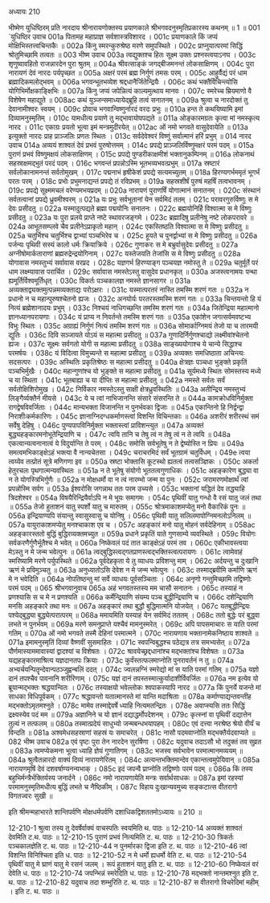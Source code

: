 अध्यायः 210

भीष्मेण युधिष्ठिरम् प्रति नारदाय श्रीनारायणोक्तस्य प्रयाणकाले श्रीभगवदनुस्मृतिप्रकारस्य कथनम् ॥ 1 ॥
001	`युधिष्ठिर उवाच 
001a	पितामह महाप्राज्ञ सर्वशास्त्रविशारद ।
001c	प्रयाणकाले किं जप्यं मोक्षिभिस्तत्त्वचिन्तकैः ॥
002a	किंनु स्मरन्कुरुश्रेष्ठ मरणे समुपस्थिते ।
002c	प्राप्नुयात्परमां सिद्धिं श्रोतुमिच्छामि तत्वतः ॥
003	भीष्म उवाच 
003a	त्वद्युक्तश्च हितः सूक्ष्म उक्तः प्रश्नस्त्वयाऽनघ ।
003c	शृणुष्वावहितो राजन्नारदेन पुरा श्रुतम् ॥
004a	श्रीवत्साङ्कं जगद्बीजमनन्तं लोकसाक्षिणम् ।
004c	पुरा नारायणं देवं नारदः पर्यपृच्छत ॥
005a	अक्षरं परमं ब्रह्म निर्गुणं तमसः परम् ।
005c	आहुर्वैद्यं परं धाम ब्रह्मादिकमलोद्भवम् ॥
006a	भगवन्भूतभव्येश श्रद्दधानैर्जितेन्द्रियैः ।
006c	कथं भक्तैर्विचिन्त्योसि योगिभिर्मोक्षकाङ्क्षिभिः ॥
007a	किंनु जप्यं जपेन्नित्यं काल्यमुत्थाय मानवः ।
007c	स्मरेच्च म्रियमाणो वै विशेषेण महाद्युते ॥
008ac	कथं युञ्जन्समाध्यायेद्ब्रूहि तत्वं सनातनम् ॥
009a	श्रुत्वा च नारदोक्तं तु देवानामीश्वरः स्वयम् ।
009c	प्रोवाच भगवान्विष्णुर्नारदं वरदः प्रभुः ॥
010a	हन्त ते कथयिष्यामि इमां दिव्यामनुस्मृतिम् ।
010c	यामधीत्य प्रयाणे तु मद्भावायोपपद्यते ॥
011a	ओङ्कारमग्रतः कृत्वा मां नमस्कृत्य नारद ।
011c	एकाग्रः प्रयतो भूत्वा इमं मन्त्रमुदीरयेत् ॥
012ac	ओं नमो भगवते वासुदेवायेति ॥
013a	इत्युक्तो नारदः प्राह प्राञ्जलिः प्रणतः स्थितः ।
013c	सर्वदेवेश्वरं विष्णुं सर्वात्मानं हरिं प्रभुम् ॥
014	नारद उवाच 
014a	अव्ययं शाश्वतं देवं प्रभवं पुरुषोत्तमम् ।
014c	प्रपद्ये प्राञ्जलिर्विष्णुमक्षरं परमं पदम् ॥
015a	पुराणं प्रभवं विष्णुमक्षयं लोकसाक्षिणम् ।
015c	प्रपद्ये पुण्डरीकाक्षमीशं भक्तानुकम्पिनम् ॥
016a	लोकनाथं सहस्राक्षमद्भुतं परदं पदम् ।
016c	भगवन्तं प्रपन्नोऽस्मि भूतभव्यभवत्प्रभुम् ॥
017a	स्रष्टारं सर्वलोकानामनन्तं सर्वतोमुखम् ।
017c	पद्मनाभं हृषीकेशं प्रपद्ये सत्यमच्युतम् ॥
018a	हिरण्यगर्भममृतं भूगर्भं परतः परम् ।
018c	प्रभोः प्रभुमनाद्यन्तं प्रपद्ये तं रविप्रभम् ॥
019a	सहस्रशीर्षं पुरुषं महर्षिं तत्वभावनम् ।
019c	प्रपद्ये सूक्ष्ममचलं वरेण्यमभयप्रदम् ॥
020a	नारायणं पुराणर्षिं योगात्मानं सनातनम् ।
020c	संस्थानं सर्वतत्वानां प्रपद्ये ध्रुवमीश्वरम् ॥
021a	यः प्रभुः सर्वभूतानां येन सर्वमिदं ततम् ।
021c	परावरगुरुर्विष्णुः स मे देवः प्रसीदतु ॥
022a	यस्मादुत्पद्यते ब्रह्मा पद्मयोनिः सनातनः ।
022c	ब्रह्मयोनिर्हि विश्वात्मा स मे विष्णुः प्रसीदतु ॥
023a	यः पुरा प्रलये प्राप्ते नष्टे स्थावरजङ्गमे ।
023c	ब्रह्मादिषु प्रलीनेषु नष्टे लोकपरावरे ॥
024a	आभूतसम्प्लवे चैव प्रलीनेऽप्राकृतो महान् ।
024c	एकस्तिष्ठति विश्वात्मा स मे विष्णुः प्रसीदतु ॥
025a	चतुर्भिश्च चतुर्भिश्च द्वाभ्यां पञ्चभिरेव च ।
025c	हूयते च पुनर्द्वाभ्यां स मे विष्णुः प्रसीदतु ॥
026a	पर्जन्यः पृथिवी सस्यं कालो धर्मः क्रियाक्रिये ।
026c	गुणाकरः स मे बभ्रुर्वासुदेवः प्रसीदतु ॥
027a	अग्नीषोमार्कताराणां ब्रह्मरुद्रेन्द्रयोगिनाम् ।
027c	यस्तेजयति तेजांसि स मे विष्णुः प्रसीदतु ॥
028a	योगावास नमस्तुभ्यं सर्वावास वरप्रद ।
028c	यज्ञगर्भ हिरण्याङ्ग पञ्चयज्ञ नमोस्तु ते ॥
029a	चतुर्मूर्ते परं धाम लक्ष्म्यावास परार्चित ।
029c	सर्वावास नमस्तेऽस्तु वासुदेव प्रधानकृत् ॥
030a	अजस्त्वनामयः पन्था ह्यमूर्तिर्विश्वमूर्तिधृत् ।
030c	विकर्तः पञ्चकालज्ञ नमस्ते ज्ञानसागर ॥
031a	अव्यक्ताद्व्यक्तमुत्पन्नमव्यक्ताद्यः परोऽक्षरः ।
031c	यस्मात्परतरं नास्ति तमस्मि शरणं गतः ॥
032a	न प्रधानो न च महान्पुरुषश्चेतनो ह्यजः ।
032c	अनयोर्यः परतरस्तमस्मि शरणं गतः ॥
033a	चिन्तयन्तो हि यं नित्यं ब्रह्मेशानादयः प्रभुम् ।
033c	निश्चयं नाधिगच्छन्ति तमस्मि शरणं गतः ॥
034a	जितेन्द्रिया महात्मानो ज्ञानध्यानपरायणाः ।
034c	यं प्राप्य न निवर्तन्ते तमस्मि शरणं गतः ॥
035a	एकांशेन जगत्सर्वमवष्टभ्य विभुः स्थितः ।
035c	अग्राह्यं निर्गुणं नित्यं तमस्मि शरणं गतः ॥
036a	सोमार्काग्निमयं तेजो या च तारमयी द्युतिः ।
036c	दिवि सञ्जायते योऽयं स महात्मा प्रसीदतु ॥
037a	गुणादिर्निर्गुणश्चाद्यो लक्ष्मीवांश्चेतनो ह्यजः ।
037c	सूक्ष्मः सर्वगतो योगी स महात्मा प्रसीदतु ॥
038a	साङ्ख्ययोगाश्च ये चान्ये सिद्धाश्च परमर्षयः ।
038c	यं विदित्वा विमुच्यन्ते स महात्मा प्रसीदतु ॥
039a	अव्यक्तः समधिष्ठाता अचिन्त्यः सदसत्परः ।
039c	अस्थितिः प्रकृतिश्रेष्ठः स महात्मा प्रसीदतु ॥
040a	क्षेत्रज्ञः पञ्चधा भुङ्क्ते प्रकृतिं पञ्चभिर्मुखैः ।
040c	महान्गुणांश्च यो भुङ्क्ते स महात्मा प्रसीदतु ॥
041a	सूर्यमध्ये स्थितः सोमस्तस्य मध्ये च या स्थिता ।
041c	भूतबाह्या च या दीप्तिः स महात्मा प्रसीदतु ॥
042a	नमस्ते सर्वतः सर्वं सर्वतोक्षिशिरोमुख ।
042c	निर्विकार नमस्तेऽस्तु साक्षी क्षेत्रध्रुवस्थितिः ॥
043a	अतीन्द्रिय नमस्तुभ्यं लिङ्गैर्व्यक्तैर्न मीयसे ।
043c	ये च त्वां नाभिजानन्ति संसारे संसरन्ति ते ॥
044a	कामक्रोधविनिर्मुक्ता रागद्वेषविवर्जिताः ।
044c	मान्यभक्ता विजानन्ति न पुनर्भवका द्विजाः ॥
045a	एकान्तिनो हि निर्द्वन्द्वा निराशीःकर्मकारिणः ।
045c	ज्ञानाग्निदग्धकर्माणस्त्वां विशन्ति विचिन्तकाः ॥
046a	अशरीरं शरीरस्थं समं सर्वेषु देहिषु ।
046c	पुण्यपापविनिर्मुक्ता भक्तास्त्वां प्राविशन्त्युत ॥
047a	अव्यक्तं बुद्ध्यहङ्कारमनोभूतेन्द्रियाणि च ।
047c	त्वयि तानि च तेषु त्वं न तेषु त्वं न ते त्वयि ॥
048a	एकत्वान्यत्वनानात्वं ये विदुर्यान्ति ते परम् ।
048c	समोसि सर्वभूतेषु न ते द्वेष्योस्ति न प्रियः ॥
049a	समत्वमभिकाङ्क्षेऽहं भक्त्या वै नान्यचेतसा ।
049c	चराचरमिदं सर्वं भूतग्रामं चतुर्विधम् ।
049e	त्वया त्वय्येव तत्प्रोतं सूत्रे मणिगणा इव ॥
050a	स्रष्टा भोक्तासि कूटस्थो ह्यतत्वं तत्वसञ्ज्ञिकः ।
050c	अकर्ता हेतुरचलः पृथगात्मन्यवस्थितः ॥
051a	न ते भूतेषु संयोगो भूततत्वगुणाधिकः ।
051c	अहङ्कारेण बुद्ध्या वा न ते योगस्त्रिभिर्गुणैः ॥
052a	न मोक्षधर्मो वा न त्वं नारम्भो जन्म वा पुनः ।
052c	जरामरणमोक्षार्थं त्वां प्रपन्नोस्मि सर्वग ॥
053a	ईश्वरोसि जगन्नाथ ततः परम उच्यसे ।
053c	भक्तानां यद्धितं देव तद्ध्याहि त्रिदशेश्वर ॥
054a	विषयैरिन्द्रियैर्वाऽपि न मे भूयः समागमः ।
054c	पृथिवीं यातु गन्धो वै रसं यातु जलं तथा ॥
055a	तेजो हुताशनं यातु स्पर्शो यातु च मारुतम् ।
055c	श्रोत्रमाकाशमप्येतु मनो वैकारिकं पुनः ॥
056a	इन्द्रियाण्यपि संयान्तु स्वासुस्वासु च योनिषु ।
056c	पृथिवी यातु सलिलमापोग्निमनलोऽनिलम् ॥
057a	वायुराकाशमप्येतु मनश्चाकाश एव च ।
057c	अहङ्कारं मनो यातु मोहनं सर्वदेहिनाम् ॥
058ac	अहङ्कारस्ततो बुद्धिं बुद्धिरव्यक्तमच्युत ॥
059a	प्रधाने प्रकृतिं याते गुणसाम्ये व्यवस्थिते ।
059c	वियोगः सर्वकरणैर्गुणैर्भूतैश्च मे भवेत् ॥
060a	निष्केवलं पदं तात काङ्क्षेऽहं परमं तव ।
060c	एकीभावस्त्वया मेऽस्तु न मे जन्म भवेत्पुनः ॥
061a	त्वद्बुद्धिस्त्वद्गतप्राणस्त्वद्भक्तिस्त्वत्परायणः ।
061c	त्वामेवाहं स्मरिष्यामि मरणे पर्युपस्थिते ॥
062a	पूर्वदेहकृता ये तु व्याधयः प्रविशन्तु माम् ।
062c	अर्दयन्तु च दुःखानि ऋणं मे प्रविमुञ्चतु ॥
063a	अनुध्यातोऽसि देवेश न मे जन्म भवेत्पुनः ।
063c	तस्माद्ब्रवीमि कर्माणि ऋणं मे न भवेदिति ॥
064a	नोपतिष्ठन्तु मां सर्वे व्याधयः पूर्वसञ्चिताः ।
064c	अनृणो गन्तुमिच्छामि तद्विष्णोः परमं पदम् ॥
065	श्रीभगवानुवाच 
065a	अहं भगवतस्तस्य मम चासौ सनातनः ।
065c	तस्याहं न प्रणश्यासि स च मे न प्रणश्यति ॥
066a	कर्मेन्द्रियाणि संयम्य पञ्च बुद्धीन्द्रियाणि च ।
066c	दशेन्द्रियाणि मनसि अहङ्कारे तथा मनः ॥
067a	अहङ्कारं तथा बुद्धौ बुद्धिमात्मनि योजयेत् ।
067c	यतबुद्धीन्द्रियः पश्येद्बुद्ध्या बुद्ध्येत्परात्परम् ॥
068a	ममायमिति यस्याहं येन सर्वमिदं तततम् ।
068c	ततो बुद्धेः परं बुद्ध्वा लभते न पुनर्भवम् ॥
069a	मरणे समनुप्राप्ते यश्चैवं मामनुस्मरेत् ।
069c	अपि पापसमाचारः स याति परमां गतिम् ॥
070a	ओं नमो भगवते तस्मै देहिनां परमात्मने ।
070c	नारायणाय भक्तानामेकनिष्ठाय शाश्वते ॥
071a	इमामनुस्मृतिं दिव्यां वैष्णवीं सुसमाहितः ।
071c	स्वपन्विबुद्धश्च पठेद्यत्र तत्र समभ्यसेत् ॥
072a	पौर्णमास्याममावास्यां द्वादश्यां च विशेषतः ।
072c	श्रावयेच्छ्रद्दधानांश्च मद्भक्तांश्च विशेषतः ॥
073a	यद्यहङ्कारमाश्रित्य यज्ञदानतपः क्रियाः ।
073c	कुर्वंस्तत्फलमाप्नोति पुनरावर्तनं न तु ॥
074a	अभ्यर्चयन्पितॄन्देवान्पठञ्जुह्वन्बलिं ददत् ।
074c	ज्वलन्नग्निं स्मरेद्यो मां स याति परमां गतिम् ॥
075a	यज्ञो दानं तपश्चैव पावनानि शरीरिणाम् ।
075c	यज्ञं दानं तपस्तस्मात्कुर्यादाशीर्विवर्जितः ॥
076a	नम इत्येव यो ब्रूयान्मद्भक्तः श्रद्धयान्वितः ।
076c	तस्याक्षयो भवेल्लोकः श्वपाकस्यापि नारद ॥
077a	किं पुनर्ये यजन्ते मां साधका विधिपूर्वकम् ।
077c	श्रद्धावन्तो यतात्मानस्ते मां यान्ति मदाश्रिताः ॥
078a	कर्माण्याद्यन्तवन्तीह मद्भक्तोऽमृतमश्नुते ।
078c	मामेव तस्माद्देवर्षे ध्याहि नित्यमतन्द्रितः ।
078e	अवाप्स्यसि ततः सिद्धिं द्रक्ष्यस्येव पदं मम ॥
079a	अज्ञानिने च यो ज्ञानं दद्याद्धर्मोपदेशनम् ।
079c	कृत्स्नां वा पृथिवीं दद्यात्तेन तुल्यं न तत्फलम् ॥
080a	तस्मात्प्रदेयं साधुभ्यो जन्मबन्धभयापहम् ।
080c	एवं दत्त्वा नरश्रेष्ठ श्रेयो वीर्यं च विन्दति ॥
081a	अश्वमेधसहस्राणां सहस्रं यः समाचरेत् ।
081c	नासौ पदमवाप्नोति मद्भक्तैर्यदवाप्यते ॥
082	भीष्म उवाच 
082a	एवं पृष्टः पुरा तेन नारदेन सुरर्षिणा ।
082c	यदुवाच तदाऽसौ भो तदुक्तं तव सुव्रत ॥
083a	त्वमप्येकमना भूत्वा ध्याहि ज्ञेयं गुणातिगम् ।
083c	भजस्व सर्वभावेन परमात्मानमव्ययम् ॥
084a	श्रुत्वैतन्नारदो वाक्यं दिव्यं नारायणेरितम् ।
084c	अत्यन्तभक्तिमान्देव एकान्तत्वमुपेयिवान् ॥
085a	नारायणमृषिं देवं दशवर्षाण्यनन्यभाक् ।
085c	इदं जपन्वै प्राप्नोति तद्विष्णोः परमं पदम् ॥
086a	किं तस्य बहुभिर्मन्त्रैर्भक्तिर्यस्य जनार्दने ।
086c	नमो नारायणायेति मन्त्रः सर्वार्थसाधकः ॥
087a	इमां रहस्यां परमामनुस्मृतिमधीत्य बुद्धिं लभते च नैष्ठिकीम् ।
087c	विहाय दुःखान्यवमुच्य सङ्कटात्स वीतरागो विगतज्वरः सुखी ॥ 

इति श्रीमन्महाभारते शान्तिपर्वणि मोक्षधर्मपर्वणि दशाधिकद्विशततमोऽध्यायः ॥ 210 ॥

12-210-1 श्रुत्वा तस्य तु देवर्षेर्वाक्यं वाचस्पतिः स्वयमिति थ. पाठः ॥ 12-210-14 अव्यक्तं शाश्वतं देवमिति ट.थ. पाठः ॥ 12-210-15 पुराणं प्रभवं नित्यमिति ट. थ. पाठः ॥ 12-210-30 त्रिकर्तः पञ्चकालज्ञेति ट. थ. पाठः ॥ 12-210-44 न पुनर्मारका द्विजा इति ट. थ. पाठः ॥ 12-210-46 त्वां विशन्ति विनिश्चिता इति ध. पाठः ॥ 12-210-52 न मे धर्मो ह्यधर्मो वेति ट. थ. पाठः ॥ 12-210-54 पृथिवीं यातु मे घ्राणं यातु मे रसनं जलम् । रूपं हुताशनं यातु इति ट. थ. पाठः ॥ 12-210-60 निष्केवलं वरं देवेति ध. पाठः ॥ 12-210-74 जपन्भिन्नं स्मरेदिति ध. पाठः ॥ 12-210-78 मद्भक्तो नान्तमश्नुत इति ट. थ. पाठः ॥ 12-210-82 यदुवाच तदा शम्भुरिति ट. थ. पाठः ॥ 12-210-87 स वीतरागो विचरेदिमां महीम् । इति ट. थ. पाठः ॥
